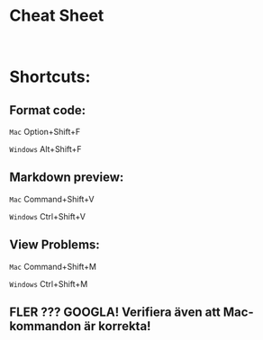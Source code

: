 # Cheat Sheet

<br>

# Shortcuts:

## Format code:
`Mac` Option+Shift+F

`Windows` Alt+Shift+F

## Markdown preview:
`Mac` Command+Shift+V

`Windows` Ctrl+Shift+V

## View Problems:
`Mac` Command+Shift+M

`Windows` Ctrl+Shift+M

## FLER ??? GOOGLA! Verifiera även att Mac-kommandon är korrekta!